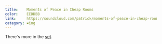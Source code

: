 ```yaml
---
title:    Moments of Peace in Cheap Rooms
color:    EEDDBB
link:     https://soundcloud.com/patrick/moments-of-peace-in-cheap-rooms/
category: ❤ing
---
```


<div class="embed" data-url="https://soundcloud.com/patrick/moments-of-peace-in-cheap-rooms/">

</div>

There's more in the [set].

[set]: https://soundcloud.com/patrick/sets/moments-of-peace-in-cheap-rooms
